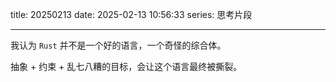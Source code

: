 title: 20250213
date: 2025-02-13 10:56:33
series: 思考片段

---

我认为 `Rust` 并不是一个好的语言，一个奇怪的综合体。

抽象 + 约束 + 乱七八糟的目标，会让这个语言最终被撕裂。
